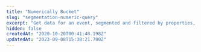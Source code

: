 ```yaml
---
title: "Numerically Bucket"
slug: "segmentation-numeric-query"
excerpt: "Get data for an event, segmented and filtered by properties, with values placed into numeric buckets."
hidden: false
createdAt: "2020-10-20T00:41:48.198Z"
updatedAt: "2023-09-08T15:38:21.700Z"
---
```

